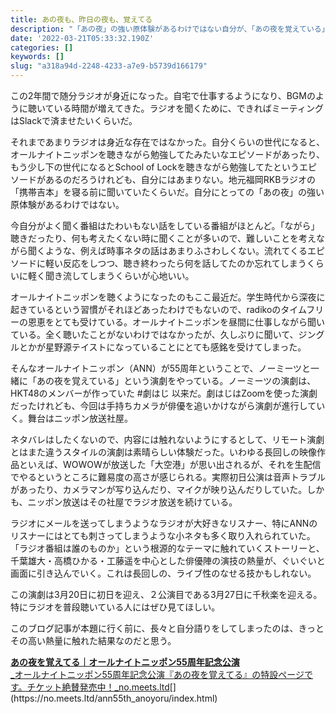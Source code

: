 ```yaml
---
title: あの夜も、昨日の夜も、覚えてる
description: "「あの夜」の強い原体験があるわけではない自分が、「あの夜を覚えている」に出会って、その高い熱量を受けて、少し文章を書きたくなってしまいました。"
date: '2022-03-21T05:33:32.190Z'
categories: []
keywords: []
slug: "a318a94d-2248-4233-a7e9-b5739d166179"
---
```

この2年間で随分ラジオが身近になった。自宅で仕事するようになり、BGMのように聴いている時間が増えてきた。ラジオを聞くために、できればミーティングはSlackで済ませたいくらいだ。

それまであまりラジオは身近な存在ではなかった。自分くらいの世代になると、オールナイトニッポンを聴きながら勉強してたみたいなエピソードがあったり、もう少し下の世代になるとSchool of Lockを聴きながら勉強してたというエピソードがあるのだろうけれども、自分にはあまりない。地元福岡RKBラジオの「携帯吉本」を寝る前に聞いていたくらいだ。自分にとっての「あの夜」の強い原体験があるわけではない。

今自分がよく聞く番組はたわいもない話をしている番組がほとんど。「ながら」聴きだったり、何も考えたくない時に聞くことが多いので、難しいことを考えながら聞くような、例えば時事ネタの話はあまりふさわしくない。流れてくるエピソードに軽い反応をしつつ、聴き終わったら何を話してたのか忘れてしまうくらいに軽く聞き流してしまうくらいが心地いい。

オールナイトニッポンを聴くようになったのもここ最近だ。学生時代から深夜に起きているという習慣がそれほどあったわけでもないので、radikoのタイムフリーの恩恵をとても受けている。オールナイトニッポンを昼間に仕事しながら聞いている。全く聴いたことがないわけではなかったが、久しぶりに聞いて、ジングルとかが星野源テイストになっていることにとても感銘を受けてしまった。

そんなオールナイトニッポン（ANN）が55周年ということで、ノーミーツと一緒に「あの夜を覚えている」という演劇をやっている。ノーミーツの演劇は、HKT48のメンバーが作っていた #劇はじ 以来だ。劇はじはZoomを使った演劇だったけれども、今回は手持ちカメラが俳優を追いかけながら演劇が進行していく。舞台はニッポン放送社屋。

ネタバレはしたくないので、内容には触れないようにするとして、リモート演劇とはまた違うスタイルの演劇は素晴らしい体験だった。いわゆる長回しの映像作品といえば、WOWOWが放送した「大空港」が思い出されるが、それを生配信でやるというところに難易度の高さが感じられる。実際初日公演は音声トラブルがあったり、カメラマンが写り込んだり、マイクが映り込んだりしていた。しかも、ニッポン放送はその社屋でラジオ放送を続けている。

ラジオにメールを送ってしまうようなラジオが大好きなリスナー、特にANNのリスナーにはとても刺さってしまうような小ネタも多く取り入れられていた。「ラジオ番組は誰のものか」という根源的なテーマに触れていくストーリーと、千葉雄大・高橋ひかる・工藤遥を中心とした俳優陣の演技の熱量が、ぐいぐいと画面に引き込んでいく。これは長回しの、ライブ性のなせる技かもしれない。

この演劇は3月20日に初日を迎え、２公演目である3月27日に千秋楽を迎える。特にラジオを普段聴いている人にはぜひ見てほしい。

このブログ記事が本題に行く前に、長々と自分語りをしてしまったのは、きっとその高い熱量に触れた結果なのだと思う。

[**あの夜を覚えてる｜オールナイトニッポン55周年記念公演**  
_オールナイトニッポン55周年記念公演『あの夜を覚えてる』の特設ページです。チケット絶賛発売中！_no.meets.ltd](https://no.meets.ltd/ann55th_anoyoru/index.html "https://no.meets.ltd/ann55th_anoyoru/index.html")[](https://no.meets.ltd/ann55th_anoyoru/index.html)